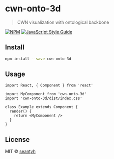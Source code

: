 # cwn-onto-3d

> CWN visualization with ontological backbone

[![NPM](https://img.shields.io/npm/v/cwn-onto-3d.svg)](https://www.npmjs.com/package/cwn-onto-3d) [![JavaScript Style Guide](https://img.shields.io/badge/code_style-standard-brightgreen.svg)](https://standardjs.com)

## Install

```bash
npm install --save cwn-onto-3d
```

## Usage

```tsx
import React, { Component } from 'react'

import MyComponent from 'cwn-onto-3d'
import 'cwn-onto-3d/dist/index.css'

class Example extends Component {
  render() {
    return <MyComponent />
  }
}
```

## License

MIT © [seantyh](https://github.com/seantyh)
